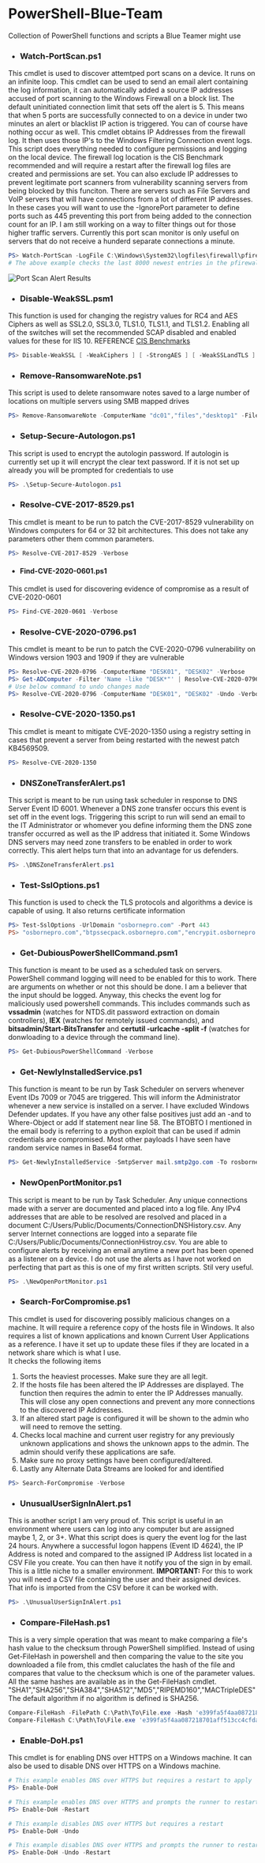 # PowerShell-Blue-Team
Collection of PowerShell functions and scripts a Blue Teamer might use

- ### Watch-PortScan.ps1
This cmdlet is used to discover attemtped port scans on a device. It runs on an infinite loop. This cmdlet can be used to send an email alert containing the log information, it can automatically added a source IP addresses accused of port scanning to the Windows Firewall on a block list. The default uninitiated connection limit that sets off the alert is 5. This means that when 5 ports are successfully connected to on a device in under two minutes an alert or blacklist IP action is triggered. You can of course have nothing occur as well. This cmdlet obtains IP Addresses from the firewall log. It then uses those IP's to the Windows Filtering Connection event logs. This script does everything needed to configure permissions and logging on the local device. The firewall log location is the CIS Benchmark recommended and will require a restart after the firewall log files are created and permissions are set. You can also exclude IP addresses to prevent legitimate port scanners from vulnerability scanning servers from being blocked by this funciton. There are servers such as File Servers and VoIP servers that will have connections from a lot of different IP addresses. In these cases you will want to use the -IgnorePort parameter to define ports such as 445 preventing this port from being added to the connection count for an IP. I am still working on a way to filter things out for those higher traffic servers. Currently this port scan monitor is only useful on servers that do not receive a hunderd separate connections a minute.
```powershell
PS> Watch-PortScan -LogFile C:\Windows\System32\logfiles\firewall\pfirewall.log -Limit 7 -Tail 8000 -ActiveBlockList -ExcludeAddresses '10.10.10.10', '10.10.10.11' -EmailAlert
# The above example checks the last 8000 newest entries in the pfirewall.log file and extracts individual IP addresses. The detection limit is set to 10 so when 7 open ports are connected to by the same IP in the last 2 minutes, an email alert is triggered and the IP is added to the Windows Firewall and prevented from being communicated with thanks to the -EmailAlert and -ActiveBlockList switch parameters. The Block List is set to active which means that any discovered port scanners, excluding IP addresses 10.10.10.10 and 10.10.10.11 will have a firewall rule added, blocking inbound and outbound connections to the IP. The -EmailAlert parameter will send an email alert using the info you provide. Rather than make 50 parameters you are expected to define your email information in the script. You will then receive an email alert with a small log file containing a table with info on the port connections that occured to let you know what the attacker knows. 
```
![Port Scan Alert Results](https://raw.githubusercontent.com/tobor88/PowerShell-Blue-Team/master/WatchPortScanImage.png)

- ### Disable-WeakSSL.psm1
This function is used for changing the registry values for RC4 and AES Ciphers as well as SSL2.0, SSL3.0, TLS1.0, TLS1.1, and TLS1.2. Enabling all of the switches will set the recommended SCAP disabled and enabled values for these for IIS 10.
REFERENCE [CIS Benchmarks](https://workbench.cisecurity.org/benchmarks)
```powershell
PS> Disable-WeakSSL [ -WeakCiphers ] [ -StrongAES ] [ -WeakSSLandTLS ]
```

- ### Remove-RansomwareNote.ps1
This script is used to delete ransomware notes saved to a large number of locations on multiple servers using SMB mapped drives
```powershell
PS> Remove-RansomwareNote -ComputerName "dc01","files","desktop1" -FileName "Ransom.txt" -Credential $LiveCred
```

- ### Setup-Secure-Autologon.ps1
This script is used to encrypt the autologin password. If autologin is currently set up it will encrypt the clear text password. If it is not set up already you will be prompted for credentials to use
```powershell
PS> .\Setup-Secure-Autologon.ps1
```

- ### Resolve-CVE-2017-8529.ps1
This cmdlet is meant to be run to patch the CVE-2017-8529 vulnerability on Windows computers for 64 or 32 bit architectures. This does not take any parameters other them common parameters.
```powershell
PS> Resolve-CVE-2017-8529 -Verbose
```

- #### Find-CVE-2020-0601.ps1
This cmdlet is used for discovering evidence of compromise as a result of CVE-2020-0601
```powershell
PS> Find-CVE-2020-0601 -Verbose
```

- ### Resolve-CVE-2020-0796.ps1
This cmdlet is meant to be run to patch the CVE-2020-0796 vulnerability on Windows version 1903 and 1909 if they are vulnerable
```powershell
PS> Resolve-CVE-2020-0796 -ComputerName "DESK01", "DESK02" -Verbose
PS> Get-ADComputer -Filter 'Name -like "DESK*"' | Resolve-CVE-2020-0796
# Use below command to undo changes made
PS> Resolve-CVE-2020-0796 -ComputerName "DESK01", "DESK02" -Undo -Verbose
```

- ### Resolve-CVE-2020-1350.ps1
This cmdlet is meant to mitigate CVE-2020-1350 using a registry setting in cases that prevent a server from being restarted with the newest patch KB4569509.
```powershell
PS> Resolve-CVE-2020-1350
```

- ### DNSZoneTransferAlert.ps1
This script is meant to be run using task scheduler in response to DNS Server Event ID 6001. Whenever a DNS zone transfer occurs this event is set off in the event logs. Triggering this script to run will send an email to the IT Administrator or whomever you define informing them the DNS zone transfer occurred as well as the IP address that initiated it. Some Windows DNS servers may need zone transfers to be enabled in order to work correctly. This alert helps turn that into an advantage for us defenders.
```powershell
PS> .\DNSZoneTransferAlert.ps1
```

- ### Test-SslOptions.ps1
This function is used to check the TLS protocols and algorithms a device is capable of using. It also returns certificate information
```powershell
PS> Test-SslOptions -UrlDomain "osbornepro.com" -Port 443
PS> "osbornepro.com","btpssecpack.osbornepro.com","encrypit.osbornepro.com","writeups.osbornepro.com" | Test-SslOptions -Port 443
```

- ### Get-DubiousPowerShellCommand.psm1
This function is meant to be used as a scheduled task on servers. PowerShell command logging will need to be enabled for this to work. There are arguments on whether or not this should be done. I am a believer that the input should be logged. Anyway, this checks the event log for maliciously used powershell commands. This includes commands such as __vssadmin__ (watches for NTDS.dit password extraction on domain controllers), __IEX__ (watches for remotely issued commands), and __bitsadmin/Start-BitsTransfer__ and __certutil -urlcache -split -f__ (watches for donwloading to a device through the command line).
```powershell
PS> Get-DubiousPowerShellCommand -Verbose
```

- ### Get-NewlyInstalledService.ps1
This function is meant to be run by Task Scheduler on servers whenever Event IDs 7009 or 7045 are triggered. This will inform the Administrator whenever a new service is installed on a server. I have excluded Windows Defender updates. If you have any other false positives just add an -and to Where-Object or add If statement near line 58. The BTOBTO I mentioned in the email body is referring to a python exploit that can be used if admin credentials are compromised. Most other payloads I have seen have random service names in Base64 format.
```powershell
PS> Get-NewlyInstalledService -SmtpServer mail.smtp2go.com -To rosborne@osbornepro.com -From rosborne@osbornepro.com -Verbose
```

- ### NewOpenPortMonitor.ps1
This script is meant to be run by Task Scheduler. Any unique connections made with a server are documented and placed into a log file. Any IPv4 addresses that are able to be resolved are resolved and placed in a document C:/Users/Public/Documents/ConnectionDNSHistory.csv. Any server Internet connections are logged into a separate file C:/Users/Public/Documents/ConnectionHistroy.csv. You are able to configure alerts by receiving an email anytime a new port has been opened as a listener on a device. I do not use the alerts as I have not worked on perfecting that part as this is one of my first written scripts. Stil very useful.
```powershell
PS> .\NewOpenPortMonitor.ps1
```

- ### Search-ForCompromise.ps1
This cmdlet is used for discovering possibly malicious changes on a machine. It will require a reference copy of the hosts file in Windows. It also requires a list of known applications and known Current User Applications as a reference. I have it set up to update these files if they are located in a network share which is what I use.   
    It checks the following items
1. Sorts the heaviest processes. Make sure they are all legit.
2. If the hosts file has been altered the IP Addresses are displayed. The function then requires the admin to enter the IP Addresses manually. This will close any open connections and prevent any more connections to the discovered IP Addresses.
3. If an altered start page is configured it will be shown to the admin who will need to remove the setting.
4. Checks local machine and current user registry for any previously unknown applications and shows the unknown apps to the admin. The admin should verify these applications are safe.
5. Make sure no proxy settings have been configured/altered.
6. Lastly any Alternate Data Streams are looked for and identified
```powershell
PS> Search-ForCompromise -Verbose
```

- ### UnusualUserSignInAlert.ps1
This is another script I am very proud of. This script is useful in an environment where users can log into any computer but are assigned maybe 1, 2, or 3+.  What this script does is query the event log for the last 24 hours. Anywhere a successful logon happens (Event ID 4624), the IP Address is noted and compared to the assigned IP Address list located in a CSV File you create. You can then have it notify you of the sign in by email. This is a little niche to a smaller environment.
__IMPORTANT:__ For this to work you will need a CSV file containing the user and their assigned devices. That info is imported from the CSV before it can be worked with.
```powershell
PS> .\UnusualUserSignInAlert.ps1
```

- ### Compare-FileHash.ps1
This is a very simple operation that was meant to make comparing a file's hash value to the checksum through PowerShell simplified. Instead of using Get-FileHash in powershell and then comparing the value to the site you downloaded a file from, this cmdlet caluclates the hash of the file and compares that value to the checksum which is one of the parameter values. All the same hashes are available as in the Get-FileHash cmdlet. "SHA1","SHA256","SHA384","SHA512","MD5","RIPEMD160","MACTripleDES"
The default algorithm if no algorithm is defined is SHA256.
```powershell
Compare-FileHash -FilePath C:\Path\To\File.exe -Hash 'e399fa5f4aa087218701aff513cc4cfda332e1fbd0d7c895df57c24cd5510be3' -Algorithm SHA256
Compare-FileHash C:\Path\To\File.exe 'e399fa5f4aa087218701aff513cc4cfda332e1fbd0d7c895df57c24cd5510be3'
```

- ### Enable-DoH.ps1
This cmdlet is for enabling DNS over HTTPS on a Windows machine. It can also be used to disable DNS over HTTPS on a Windows machine.
```powershell
# This example enables DNS over HTTPS but requires a restart to apply
PS> Enable-DoH

# This example enables DNS over HTTPS and prompts the runner to restart
PS> Enable-DoH -Restart

# This example disables DNS over HTTPS but requires a restart
PS> Enable-DoH -Undo

# This example disables DNS over HTTPS and prompts the runner to restart
PS> Enable-DoH -Undo -Restart
```
